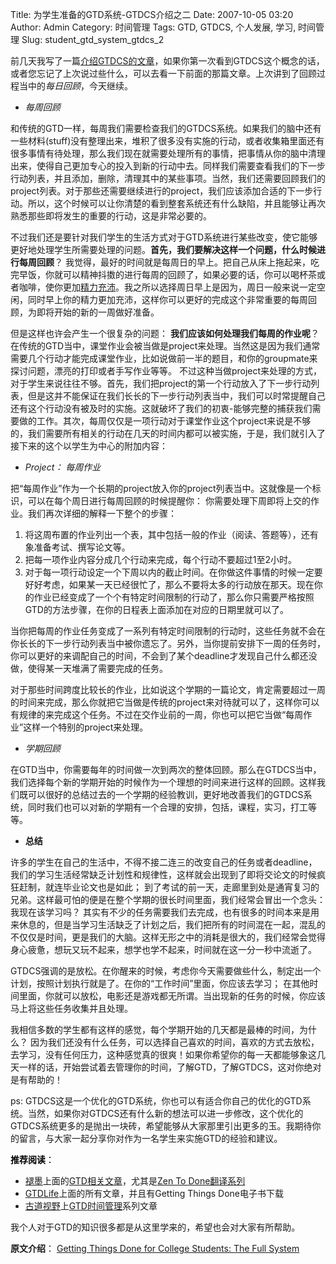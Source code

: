 Title: 为学生准备的GTD系统-GTDCS介绍之二
Date: 2007-10-05 03:20
Author: Admin
Category: 时间管理
Tags: GTD, GTDCS, 个人发展, 学习, 时间管理
Slug: student_gtd_system_gtdcs_2

前几天我写了一篇[介绍GTDCS的文章][]，如果你第一次看到GTDCS这个概念的话，或者您忘记了上次说过些什么，可以去看一下前面的那篇文章。上次讲到了回顾过程当中的*每日回顾*，今天继续。

-   *每周回顾*

</p>
和传统的GTD一样，每周我们需要检查我们的GTDCS系统。如果我们的脑中还有一些材料(stuff)没有整理出来，堆积了很多没有实施的行动，或者收集箱里面还有很多事情有待处理，那么我们现在就需要处理所有的事情，把事情从你的脑中清理出来，使得自己更加专心的投入到新的行动中去。同样我们需要查看我们的下一步行动列表，并且添加，删除，清理其中的某些事项。当然，我们还需要回顾我们的project列表。对于那些还需要继续进行的project，我们应该添加合适的下一步行动。所以，这个时候可以让你清楚的看到整套系统还有什么缺陷，并且能够让再次熟悉那些即将发生的重要的行动，这是非常必要的。

不过我们还是要针对我们学生的生活方式对于GTD系统进行某些改变，使它能够更好地处理学生所需要处理的问题。**首先，我们要解决这样一个问题，什么时候进行每周回顾**？
我觉得，最好的时间就是每周日的早上。把自己从床上拖起来，吃完早饭，你就可以精神抖擞的进行每周的回顾了，如果必要的话，你可以喝杯茶或者咖啡，使你更加[精力充沛][]。我之所以选择周日早上是因为，周日一般来说一定空闲，同时早上你的精力更加充沛，这样你可以更好的完成这个非常重要的每周回顾，为即将开始的新的一周做好准备。

但是这样也许会产生一个很复杂的问题：
**我们应该如何处理我们每周的作业呢**？
在传统的GTD当中，课堂作业会被当做是project来处理。当然这是因为我们通常需要几个行动才能完成课堂作业，比如说做前一半的题目，和你的groupmate来探讨问题，漂亮的打印或者手写作业等等。
不过这种当做project来处理的方式，对于学生来说往往不够。首先，我们把project的第一个行动放入了下一步行动列表，但是这并不能保证在我们长长的下一步行动列表当中，我们可以时常提醒自己还有这个行动没有被及时的实施。这就破坏了我们的初衷-能够完整的捕获我们需要做的工作。其次，每周仅仅是一项行动对于课堂作业这个project来说是不够的，我们需要所有相关的行动在几天的时间内都可以被实施，于是，我们就引入了接下来的这个以学生为中心的附加内容：

-   *Project： 每周作业*

</p>
把“每周作业”作为一个长期的project放入你的project列表当中。这就像是一个标识，可以在每个周日进行每周回顾的时候提醒你：
你需要处理下周即将上交的作业。我们再次详细的解释一下整个的步骤：

1.  将这周布置的作业列出一个表，其中包括一般的作业（阅读、答题等），还有象准备考试、撰写论文等。
2.  把每一项作业内容分成几个行动来完成，每个行动不要超过1至2小时。
3.  对于每一项行动设定一个下周以内的截止时间。在你做这件事情的时候一定要好好考虑，如果某一天已经很忙了，那么不要将太多的行动放在那天。现在你的作业已经变成了一个个有特定时间限制的行动了，那么你只需要严格按照GTD的方法步骤，在你的日程表上面添加在对应的日期里就可以了。

</p>
当你把每周的作业任务变成了一系列有特定时间限制的行动时，这些任务就不会在你长长的下一步行动列表当中被你遗忘了。另外，当你提前安排下一周的任务时，你可以更好的来调配自己的时间，不会到了某个deadline才发现自己什么都还没做，使得某一天堆满了需要完成的任务。

对于那些时间跨度比较长的作业，比如说这个学期的一篇论文，肯定需要超过一周的时间来完成，那么你就把它当做是传统的project来对待就可以了，这样你可以有规律的来完成这个任务。不过在交作业前的一周，你也可以把它当做“每周作业”这样一个特别的project来处理。

-   *学期回顾*

</p>
在GTD当中，你需要每年的时间做一次到两次的整体回顾。那么在GTDCS当中，我们选择每个新的学期开始的时候作为一个理想的时间来进行这样的回顾。这样我们既可以很好的总结过去的一个学期的经验教训，更好地改善我们的GTDCS系统，同时我们也可以对新的学期有一个合理的安排，包括，课程，实习，打工等等。

-   **总结**

</p>
许多的学生在自己的生活中，不得不接二连三的改变自己的任务或者deadline，我们的学习生活经常缺乏计划性和规律性，这样就会出现到了即将交论文的时候疯狂赶制，就连毕业论文也是如此；
到了考试的前一天，走廊里到处是通宵复习的兄弟。这样最可怕的便是在整个学期的很长时间里面，我们经常会冒出一个念头：
我现在该学习吗？
其实有不少的任务需要我们去完成，也有很多的时间本来是用来休息的，但是当学习生活缺乏了计划之后，我们把所有的时间混在一起，混乱的不仅仅是时间，更是我们的大脑。这样无形之中的消耗是很大的，我们经常会觉得身心疲惫，想玩又玩不起来，想学也学不起来，时间就在这一分一秒中流逝了。

GTDCS强调的是放松。在你醒来的时候，考虑你今天需要做些什么，制定出一个计划，按照计划执行就是了。在你的“工作时间”里面，你应该去学习；
在其他时间里面，你就可以放松，电影还是游戏都无所谓。当出现新的任务的时候，你应该马上将这些任务收集并且处理。

我相信多数的学生都有这样的感觉，每个学期开始的几天都是最棒的时间，为什么？
因为我们还没有什么任务，可以选择自己喜欢的时间，喜欢的方式去放松，去学习，没有任何压力，这种感觉真的很爽！如果你希望你的每一天都能够象这几天一样的话，开始尝试着去管理你的时间，了解GTD，了解GTDCS，这对你绝对是有帮助的！

ps:
GTDCS这是一个优化的GTD系统，你也可以有适合你自己的优化的GTD系统。当然，如果你对GTDCS还有什么新的想法可以进一步修改，这个优化的GTDCS系统更多的是抛出一块砖，希望能够从大家那里引出更多的玉。我期待你的留言，与大家一起分享你对作为一名学生来实施GTD的经验和建议。

<font color="#000000">**推荐阅读**：</font>

-   [褪墨][]上面的[GTD相关文章][]，尤其是[Zen To Done翻译系列][]
-   [GTDLife][]上面的所有文章，并且有Getting Things Done电子书下载
-   [古道视野][]上[GTD时间管理][]系列文章

</p>
我个人对于GTD的知识很多都是从这里学来的，希望也会对大家有所帮助。

**原文介绍**： [Getting Things Done for College Students: The Full
System][]

  [介绍GTDCS的文章]: http://www.quhuashuai.com/2007/10/student_gtd_system_gtdcs/
  [精力充沛]: http://www.quhuashuai.com/2007/09/boost_your_energy_in_10_minutes/
  [褪墨]: http://www.mifengtd.cn
  [GTD相关文章]: http://www.mifengtd.cn/articles/category/gtd/
  [Zen To Done翻译系列]: http://www.mifengtd.cn/tag/ZTD
  [GTDLife]: http://www.gtdlife.cn
  [古道视野]: http://www.gudaovision.com
  [GTD时间管理]: http://www.gudaovision.com/category/gtd/
  [Getting Things Done for College Students: The Full System]: http://calnewport.com/blog/?p=15

